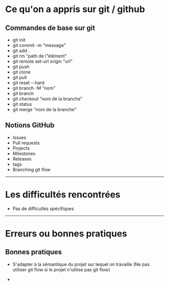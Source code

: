 # Ce qu'on a appris sur git / github

## Commandes de base sur git

- git init 
- git commit -m "message"
- git add .
- git rm "path de l"élément"
- git remote set-url origin "url"
- git push 
- git clone
- git pull 
- git reset --hard
- git branch -M "nom"
- git branch
- git checkout "nom de la branche"
- git status
- git merge "nom de la branche"


## Notions GitHub

- Issues 
- Pull requests
- Projects 
- Milestones 
- Releases
- tags
- Branching git flow 

------------------------

# Les difficultés rencontrées 

- Pas de difficultés spécifiques 

------------------------

# Erreurs ou bonnes pratiques

## Bonnes pratiques 

- S'adapter à la sémantique du projet sur lequel on travaille (Ne pas utiliser git flow si le projet n'utilise pas git flow)

- 